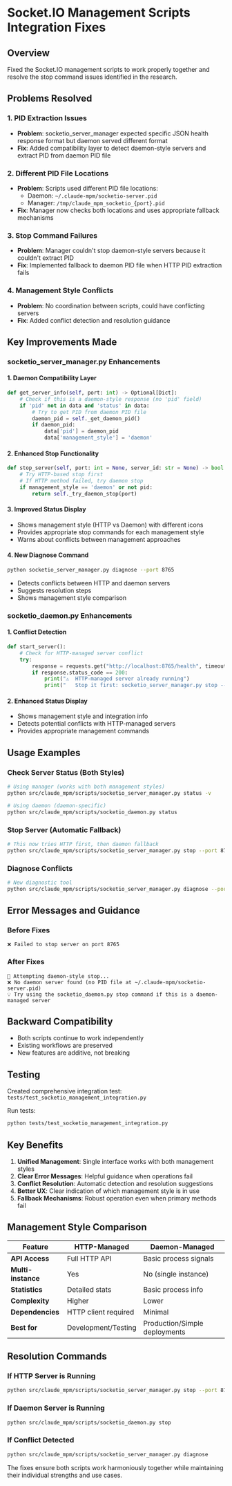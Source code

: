 # Socket.IO Management Scripts Integration Fixes

## Overview
Fixed the Socket.IO management scripts to work properly together and resolve the stop command issues identified in the research.

## Problems Resolved

### 1. PID Extraction Issues
- **Problem**: socketio_server_manager expected specific JSON health response format but daemon served different format
- **Fix**: Added compatibility layer to detect daemon-style servers and extract PID from daemon PID file

### 2. Different PID File Locations
- **Problem**: Scripts used different PID file locations:
  - Daemon: `~/.claude-mpm/socketio-server.pid`  
  - Manager: `/tmp/claude_mpm_socketio_{port}.pid`
- **Fix**: Manager now checks both locations and uses appropriate fallback mechanisms

### 3. Stop Command Failures
- **Problem**: Manager couldn't stop daemon-style servers because it couldn't extract PID
- **Fix**: Implemented fallback to daemon PID file when HTTP PID extraction fails

### 4. Management Style Conflicts
- **Problem**: No coordination between scripts, could have conflicting servers
- **Fix**: Added conflict detection and resolution guidance

## Key Improvements Made

### socketio_server_manager.py Enhancements

#### 1. Daemon Compatibility Layer
```python
def get_server_info(self, port: int) -> Optional[Dict]:
    # Check if this is a daemon-style response (no 'pid' field)
    if 'pid' not in data and 'status' in data:
        # Try to get PID from daemon PID file
        daemon_pid = self._get_daemon_pid()
        if daemon_pid:
            data['pid'] = daemon_pid
            data['management_style'] = 'daemon'
```

#### 2. Enhanced Stop Functionality
```python
def stop_server(self, port: int = None, server_id: str = None) -> bool:
    # Try HTTP-based stop first
    # If HTTP method failed, try daemon stop
    if management_style == 'daemon' or not pid:
        return self._try_daemon_stop(port)
```

#### 3. Improved Status Display
- Shows management style (HTTP vs Daemon) with different icons
- Provides appropriate stop commands for each management style
- Warns about conflicts between management approaches

#### 4. New Diagnose Command
```bash
python socketio_server_manager.py diagnose --port 8765
```
- Detects conflicts between HTTP and daemon servers
- Suggests resolution steps
- Shows management style comparison

### socketio_daemon.py Enhancements

#### 1. Conflict Detection
```python
def start_server():
    # Check for HTTP-managed server conflict
    try:
        response = requests.get("http://localhost:8765/health", timeout=1.0)
        if response.status_code == 200:
            print("⚠️  HTTP-managed server already running")
            print("   Stop it first: socketio_server_manager.py stop --port 8765")
```

#### 2. Enhanced Status Display
- Shows management style and integration info
- Detects potential conflicts with HTTP-managed servers
- Provides appropriate management commands

## Usage Examples

### Check Server Status (Both Styles)
```bash
# Using manager (works with both management styles)
python src/claude_mpm/scripts/socketio_server_manager.py status -v

# Using daemon (daemon-specific)
python src/claude_mpm/scripts/socketio_daemon.py status
```

### Stop Server (Automatic Fallback)
```bash
# This now tries HTTP first, then daemon fallback
python src/claude_mpm/scripts/socketio_server_manager.py stop --port 8765
```

### Diagnose Conflicts
```bash
# New diagnostic tool
python src/claude_mpm/scripts/socketio_server_manager.py diagnose --port 8765
```

## Error Messages and Guidance

### Before Fixes
```
❌ Failed to stop server on port 8765
```

### After Fixes
```
🔄 Attempting daemon-style stop...
❌ No daemon server found (no PID file at ~/.claude-mpm/socketio-server.pid)
💡 Try using the socketio_daemon.py stop command if this is a daemon-managed server
```

## Backward Compatibility

- Both scripts continue to work independently
- Existing workflows are preserved
- New features are additive, not breaking

## Testing

Created comprehensive integration test: `tests/test_socketio_management_integration.py`

Run tests:
```bash
python tests/test_socketio_management_integration.py
```

## Key Benefits

1. **Unified Management**: Single interface works with both management styles
2. **Clear Error Messages**: Helpful guidance when operations fail
3. **Conflict Resolution**: Automatic detection and resolution suggestions
4. **Better UX**: Clear indication of which management style is in use
5. **Fallback Mechanisms**: Robust operation even when primary methods fail

## Management Style Comparison

| Feature | HTTP-Managed | Daemon-Managed |
|---------|-------------|----------------|
| **API Access** | Full HTTP API | Basic process signals |
| **Multi-instance** | Yes | No (single instance) |
| **Statistics** | Detailed stats | Basic process info |
| **Complexity** | Higher | Lower |
| **Dependencies** | HTTP client required | Minimal |
| **Best for** | Development/Testing | Production/Simple deployments |

## Resolution Commands

### If HTTP Server is Running
```bash
python src/claude_mpm/scripts/socketio_server_manager.py stop --port 8765
```

### If Daemon Server is Running  
```bash
python src/claude_mpm/scripts/socketio_daemon.py stop
```

### If Conflict Detected
```bash
python src/claude_mpm/scripts/socketio_server_manager.py diagnose
```

The fixes ensure both scripts work harmoniously together while maintaining their individual strengths and use cases.